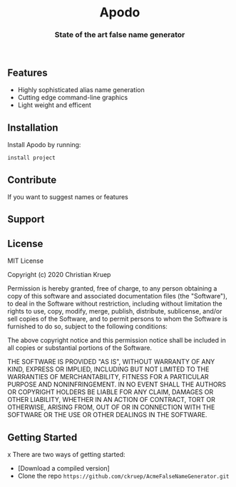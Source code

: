 
<h1 align="center">Apodo</h1>

<h3 align ="center">State of the art false name generator</h3>
<br>


Features
--------

- Highly sophisticated alias name generation
- Cutting edge command-line graphics
- Light weight and efficent
  

Installation
------------

Install Apodo by running:

    install project

Contribute
----------
If you want to suggest names or features 

Support
-------

License
-------

MIT License

Copyright (c) 2020 Christian Kruep

Permission is hereby granted, free of charge, to any person obtaining a copy
of this software and associated documentation files (the "Software"), to deal
in the Software without restriction, including without limitation the rights
to use, copy, modify, merge, publish, distribute, sublicense, and/or sell
copies of the Software, and to permit persons to whom the Software is
furnished to do so, subject to the following conditions:

The above copyright notice and this permission notice shall be included in all
copies or substantial portions of the Software.

THE SOFTWARE IS PROVIDED "AS IS", WITHOUT WARRANTY OF ANY KIND, EXPRESS OR
IMPLIED, INCLUDING BUT NOT LIMITED TO THE WARRANTIES OF MERCHANTABILITY,
FITNESS FOR A PARTICULAR PURPOSE AND NONINFRINGEMENT. IN NO EVENT SHALL THE
AUTHORS OR COPYRIGHT HOLDERS BE LIABLE FOR ANY CLAIM, DAMAGES OR OTHER
LIABILITY, WHETHER IN AN ACTION OF CONTRACT, TORT OR OTHERWISE, ARISING FROM,
OUT OF OR IN CONNECTION WITH THE SOFTWARE OR THE USE OR OTHER DEALINGS IN THE
SOFTWARE.



## Getting Started
x 
There are two ways of getting started:
- [Download a compiled version]
- Clone the repo `https://github.com/ckruep/AcmeFalseNameGenerator.git`





